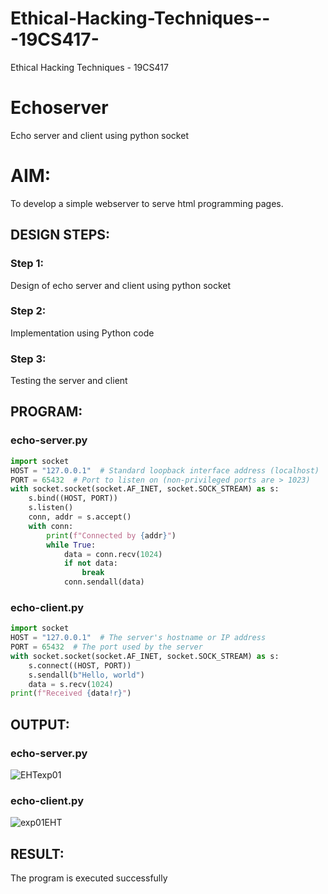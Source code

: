 # Ethical-Hacking-Techniques---19CS417-
Ethical Hacking Techniques - 19CS417 
# Echoserver
Echo server and client using python socket

# AIM:

To develop a simple webserver to serve html programming pages.

## DESIGN STEPS:

### Step 1:

Design of echo server and client using python socket

### Step 2:

Implementation using Python code

### Step 3:

Testing the server and client 

## PROGRAM:
### echo-server.py
```py
import socket
HOST = "127.0.0.1"  # Standard loopback interface address (localhost)
PORT = 65432  # Port to listen on (non-privileged ports are > 1023)
with socket.socket(socket.AF_INET, socket.SOCK_STREAM) as s:
    s.bind((HOST, PORT))
    s.listen()
    conn, addr = s.accept()
    with conn:
        print(f"Connected by {addr}")
        while True:
            data = conn.recv(1024)
            if not data:
                break
            conn.sendall(data)
```
### echo-client.py
```py
import socket
HOST = "127.0.0.1"  # The server's hostname or IP address
PORT = 65432  # The port used by the server
with socket.socket(socket.AF_INET, socket.SOCK_STREAM) as s:
    s.connect((HOST, PORT))
    s.sendall(b"Hello, world")
    data = s.recv(1024)
print(f"Received {data!r}")
```

## OUTPUT:
### echo-server.py

![EHTexp01](https://github.com/Skanthasishanth/Ethicka-Hacking-Techniques---19CS417-/assets/118298456/7a27aef1-b140-4642-b65e-16e64ab603ca)


### echo-client.py

![exp01EHT](https://github.com/Skanthasishanth/Ethicka-Hacking-Techniques---19CS417-/assets/118298456/9309fb0a-b432-4f12-abc0-193e212b12cd)


## RESULT:
The program is executed successfully
